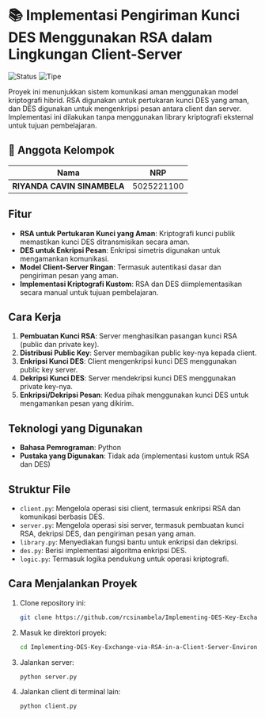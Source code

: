 # 📚 **Implementasi Pengiriman Kunci DES Menggunakan RSA dalam Lingkungan Client-Server**

![Status](https://img.shields.io/badge/Status-Tugas_Selesai-brightgreen?style=flat-square)
![Tipe](https://img.shields.io/badge/Tipe-Tugas_Keamanan_Informasi-blue?style=flat-square)

Proyek ini menunjukkan sistem komunikasi aman menggunakan model kriptografi hibrid. RSA digunakan untuk pertukaran kunci DES yang aman, dan DES digunakan untuk mengenkripsi pesan antara client dan server. Implementasi ini dilakukan tanpa menggunakan library kriptografi eksternal untuk tujuan pembelajaran.

## 👥 **Anggota Kelompok**

| Nama                        | NRP        |
| --------------------------- | ---------- |
| **RIYANDA CAVIN SINAMBELA** | 5025221100 |

## Fitur

- **RSA untuk Pertukaran Kunci yang Aman**: Kriptografi kunci publik memastikan kunci DES ditransmisikan secara aman.
- **DES untuk Enkripsi Pesan**: Enkripsi simetris digunakan untuk mengamankan komunikasi.
- **Model Client-Server Ringan**: Termasuk autentikasi dasar dan pengiriman pesan yang aman.
- **Implementasi Kriptografi Kustom**: RSA dan DES diimplementasikan secara manual untuk tujuan pembelajaran.

## Cara Kerja

1. **Pembuatan Kunci RSA**: Server menghasilkan pasangan kunci RSA (public dan private key).
2. **Distribusi Public Key**: Server membagikan public key-nya kepada client.
3. **Enkripsi Kunci DES**: Client mengenkripsi kunci DES menggunakan public key server.
4. **Dekripsi Kunci DES**: Server mendekripsi kunci DES menggunakan private key-nya.
5. **Enkripsi/Dekripsi Pesan**: Kedua pihak menggunakan kunci DES untuk mengamankan pesan yang dikirim.

## Teknologi yang Digunakan

- **Bahasa Pemrograman**: Python
- **Pustaka yang Digunakan**: Tidak ada (implementasi kustom untuk RSA dan DES)

## Struktur File

- `client.py`: Mengelola operasi sisi client, termasuk enkripsi RSA dan komunikasi berbasis DES.
- `server.py`: Mengelola operasi sisi server, termasuk pembuatan kunci RSA, dekripsi DES, dan pengiriman pesan yang aman.
- `library.py`: Menyediakan fungsi bantu untuk enkripsi dan dekripsi.
- `des.py`: Berisi implementasi algoritma enkripsi DES.
- `logic.py`: Termasuk logika pendukung untuk operasi kriptografi.

## Cara Menjalankan Proyek

1. Clone repository ini:

   ```bash
   git clone https://github.com/rcsinambela/Implementing-DES-Key-Exchange-via-RSA-in-a-Client-Server-Environment
   ```

2. Masuk ke direktori proyek:

   ```bash
   cd Implementing-DES-Key-Exchange-via-RSA-in-a-Client-Server-Environment
   ```

3. Jalankan server:

   ```bash
   python server.py
   ```

4. Jalankan client di terminal lain:

   ```bash
   python client.py
   ```
